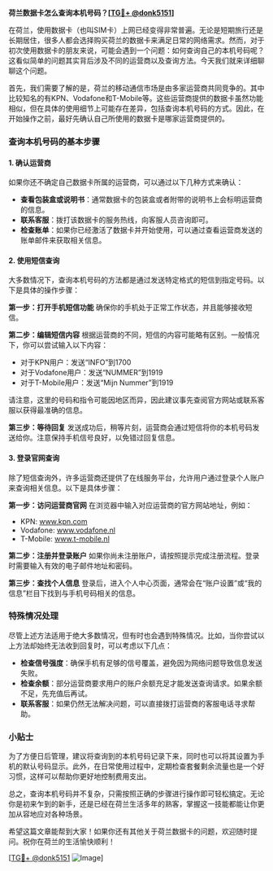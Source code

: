 **荷兰数据卡怎么查询本机号码？[[TG💪+ @donk5151](https://t.me/s/donk5151)]**

在荷兰，使用数据卡（也叫SIM卡）上网已经变得非常普遍。无论是短期旅行还是长期居住，很多人都会选择购买荷兰的数据卡来满足日常的网络需求。然而，对于初次使用数据卡的朋友来说，可能会遇到一个问题：如何查询自己的本机号码呢？这看似简单的问题其实背后涉及不同的运营商以及查询方法。今天我们就来详细聊聊这个问题。

首先，我们需要了解的是，荷兰的移动通信市场是由多家运营商共同竞争的。其中比较知名的有KPN、Vodafone和T-Mobile等。这些运营商提供的数据卡虽然功能相似，但在具体的使用细节上可能存在差异，包括查询本机号码的方式。因此，在开始操作之前，最好先确认自己所使用的数据卡是哪家运营商提供的。

### 查询本机号码的基本步骤

#### 1. 确认运营商
如果你还不确定自己数据卡所属的运营商，可以通过以下几种方式来确认：
- **查看包装盒或说明书**：通常数据卡的包装盒或者附带的说明书上会标明运营商的信息。
- **联系客服**：拨打该数据卡的服务热线，向客服人员咨询即可。
- **检查账单**：如果你已经激活了数据卡并开始使用，可以通过查看运营商发送的账单邮件来获取相关信息。

#### 2. 使用短信查询
大多数情况下，查询本机号码的方法都是通过发送特定格式的短信到指定号码。以下是具体的操作步骤：

**第一步：打开手机短信功能**
确保你的手机处于正常工作状态，并且能够接收短信。

**第二步：编辑短信内容**
根据运营商的不同，短信的内容可能略有区别。一般情况下，你可以尝试输入以下内容：
- 对于KPN用户：发送“INFO”到1700
- 对于Vodafone用户：发送“NUMMER”到1919
- 对于T-Mobile用户：发送“Mijn Nummer”到1919

请注意，这里的号码和指令可能因地区而异，因此建议事先查阅官方网站或联系客服以获得最准确的信息。

**第三步：等待回复**
发送成功后，稍等片刻，运营商会通过短信将你的本机号码发送给你。注意保持手机信号良好，以免错过回复信息。

#### 3. 登录官网查询
除了短信查询外，许多运营商还提供了在线服务平台，允许用户通过登录个人账户来查询相关信息。以下是具体步骤：

**第一步：访问运营商官网**
在浏览器中输入对应运营商的官方网站地址，例如：
- KPN: www.kpn.com
- Vodafone: www.vodafone.nl
- T-Mobile: www.t-mobile.nl

**第二步：注册并登录账户**
如果你尚未注册账户，请按照提示完成注册流程。登录时需要输入有效的电子邮件地址和密码。

**第三步：查找个人信息**
登录后，进入个人中心页面，通常会在“账户设置”或“我的信息”栏目下找到与手机号码相关的信息。

### 特殊情况处理

尽管上述方法适用于绝大多数情况，但有时也会遇到特殊情况。比如，当你尝试以上方法却始终无法收到回复时，可以考虑以下几点：

- **检查信号强度**：确保手机有足够的信号覆盖，避免因为网络问题导致信息发送失败。
- **检查余额**：部分运营商要求用户的账户余额充足才能发送查询请求。如果余额不足，先充值后再试。
- **联系客服**：如果仍然无法解决问题，可以直接拨打运营商的客服电话寻求帮助。

### 小贴士

为了方便日后管理，建议将查询到的本机号码记录下来，同时也可以将其设置为手机的默认号码显示。此外，在日常使用过程中，定期检查套餐剩余流量也是一个好习惯，这样可以帮助你更好地控制费用支出。

总之，查询本机号码并不复杂，只需按照正确的步骤进行操作即可轻松搞定。无论你是初来乍到的新手，还是已经在荷兰生活多年的熟客，掌握这一技能都能让你更加从容地应对各种场景。

希望这篇文章能帮到大家！如果你还有其他关于荷兰数据卡的问题，欢迎随时提问。祝你在荷兰的生活愉快顺利！

[[TG💪+ @donk5151](https://t.me/s/donk5151) ![Image](https://i.postimg.cc/rwNCRYN7/Snipaste-2025-04-30-17-27-05.png)]